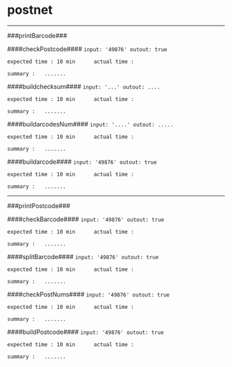 # postnet
---
###printBarcode###

####checkPostcode####
 `input: '49876'
  outout: true`
  
  `expected time : 10 min      actual time : `

 `summary :   .......`
 
 ####buildchecksum####
 `input: '...'
  outout: ....`
  
  `expected time : 10 min      actual time : `

 `summary :   .......`
 
 ####buildarcodesNum####
  `input: '....'
  outout: .....`
  
  `expected time : 10 min      actual time : `

 `summary :   .......`
 
 ####buildarcode####
  `input: '49876'
  outout: true`
  
  `expected time : 10 min      actual time : `

 `summary :   .......`
 
 ---
 
 ###printPostcode###
 
 ####checkBarcode####
  `input: '49876'
  outout: true`
  
  `expected time : 10 min      actual time : `

 `summary :   .......`
 
 ####splitBarcode####
  `input: '49876'
  outout: true`
  
  `expected time : 10 min      actual time : `

 `summary :   .......`
 
 ####checkPostNums####
  `input: '49876'
  outout: true`
  
  `expected time : 10 min      actual time : `

 `summary :   .......`
 
 ####buildPostcode####
  `input: '49876'
  outout: true`
  
  `expected time : 10 min      actual time : `

 `summary :   .......`
